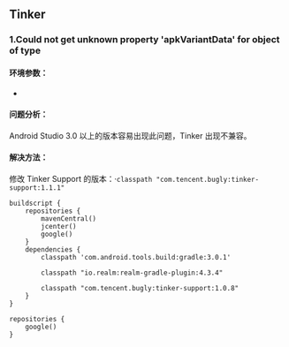 ## Tinker

### 1.Could not get unknown property 'apkVariantData' for object of type

#### 环境参数：

*

#### 问题分析：

Android Studio 3.0 以上的版本容易出现此问题，Tinker 出现不兼容。

#### 解决方法：

修改 Tinker Support 的版本：·`classpath "com.tencent.bugly:tinker-support:1.1.1"`

```
buildscript {
    repositories {
        mavenCentral()
        jcenter()
        google()
    }
    dependencies {
        classpath 'com.android.tools.build:gradle:3.0.1'

        classpath "io.realm:realm-gradle-plugin:4.3.4"

        classpath "com.tencent.bugly:tinker-support:1.0.8"
    }
}

repositories {
    google()
}
```
